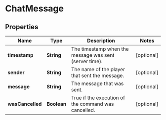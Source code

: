 
# ChatMessage

## Properties
Name | Type | Description | Notes
------------ | ------------- | ------------- | -------------
**timestamp** | **String** | The timestamp when the message was sent (server time). |  [optional]
**sender** | **String** | The name of the player that sent the message. |  [optional]
**message** | **String** | The message that was sent. |  [optional]
**wasCancelled** | **Boolean** | True if the execution of the command was cancelled. |  [optional]



